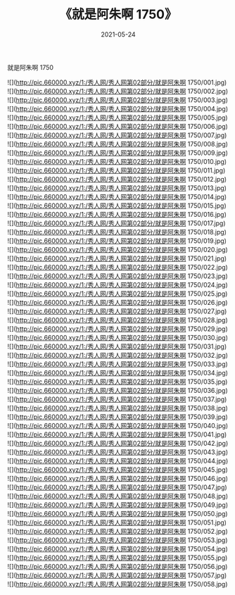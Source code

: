 ﻿---
layout: post
title:  《就是阿朱啊 1750》
date:   2021-05-24
img: http://pic.660000.xyz/1:/秀人网/秀人网第02部分/就是阿朱啊 1750/000.jpg
categories: [美女, 清纯, 唯美]
---

就是阿朱啊 1750

  ![](http://pic.660000.xyz/1:/秀人网/秀人网第02部分/就是阿朱啊 1750/001.jpg) <br> ![](http://pic.660000.xyz/1:/秀人网/秀人网第02部分/就是阿朱啊 1750/002.jpg) <br> ![](http://pic.660000.xyz/1:/秀人网/秀人网第02部分/就是阿朱啊 1750/003.jpg) <br> ![](http://pic.660000.xyz/1:/秀人网/秀人网第02部分/就是阿朱啊 1750/004.jpg) <br> ![](http://pic.660000.xyz/1:/秀人网/秀人网第02部分/就是阿朱啊 1750/005.jpg) <br> ![](http://pic.660000.xyz/1:/秀人网/秀人网第02部分/就是阿朱啊 1750/006.jpg) <br> ![](http://pic.660000.xyz/1:/秀人网/秀人网第02部分/就是阿朱啊 1750/007.jpg) <br> ![](http://pic.660000.xyz/1:/秀人网/秀人网第02部分/就是阿朱啊 1750/008.jpg) <br> ![](http://pic.660000.xyz/1:/秀人网/秀人网第02部分/就是阿朱啊 1750/009.jpg) <br> ![](http://pic.660000.xyz/1:/秀人网/秀人网第02部分/就是阿朱啊 1750/010.jpg) <br> ![](http://pic.660000.xyz/1:/秀人网/秀人网第02部分/就是阿朱啊 1750/011.jpg) <br> ![](http://pic.660000.xyz/1:/秀人网/秀人网第02部分/就是阿朱啊 1750/012.jpg) <br> ![](http://pic.660000.xyz/1:/秀人网/秀人网第02部分/就是阿朱啊 1750/013.jpg) <br> ![](http://pic.660000.xyz/1:/秀人网/秀人网第02部分/就是阿朱啊 1750/014.jpg) <br> ![](http://pic.660000.xyz/1:/秀人网/秀人网第02部分/就是阿朱啊 1750/015.jpg) <br> ![](http://pic.660000.xyz/1:/秀人网/秀人网第02部分/就是阿朱啊 1750/016.jpg) <br> ![](http://pic.660000.xyz/1:/秀人网/秀人网第02部分/就是阿朱啊 1750/017.jpg) <br> ![](http://pic.660000.xyz/1:/秀人网/秀人网第02部分/就是阿朱啊 1750/018.jpg) <br> ![](http://pic.660000.xyz/1:/秀人网/秀人网第02部分/就是阿朱啊 1750/019.jpg) <br> ![](http://pic.660000.xyz/1:/秀人网/秀人网第02部分/就是阿朱啊 1750/020.jpg) <br> ![](http://pic.660000.xyz/1:/秀人网/秀人网第02部分/就是阿朱啊 1750/021.jpg) <br> ![](http://pic.660000.xyz/1:/秀人网/秀人网第02部分/就是阿朱啊 1750/022.jpg) <br> ![](http://pic.660000.xyz/1:/秀人网/秀人网第02部分/就是阿朱啊 1750/023.jpg) <br> ![](http://pic.660000.xyz/1:/秀人网/秀人网第02部分/就是阿朱啊 1750/024.jpg) <br> ![](http://pic.660000.xyz/1:/秀人网/秀人网第02部分/就是阿朱啊 1750/025.jpg) <br> ![](http://pic.660000.xyz/1:/秀人网/秀人网第02部分/就是阿朱啊 1750/026.jpg) <br> ![](http://pic.660000.xyz/1:/秀人网/秀人网第02部分/就是阿朱啊 1750/027.jpg) <br> ![](http://pic.660000.xyz/1:/秀人网/秀人网第02部分/就是阿朱啊 1750/028.jpg) <br> ![](http://pic.660000.xyz/1:/秀人网/秀人网第02部分/就是阿朱啊 1750/029.jpg) <br> ![](http://pic.660000.xyz/1:/秀人网/秀人网第02部分/就是阿朱啊 1750/030.jpg) <br> ![](http://pic.660000.xyz/1:/秀人网/秀人网第02部分/就是阿朱啊 1750/031.jpg) <br> ![](http://pic.660000.xyz/1:/秀人网/秀人网第02部分/就是阿朱啊 1750/032.jpg) <br> ![](http://pic.660000.xyz/1:/秀人网/秀人网第02部分/就是阿朱啊 1750/033.jpg) <br> ![](http://pic.660000.xyz/1:/秀人网/秀人网第02部分/就是阿朱啊 1750/034.jpg) <br> ![](http://pic.660000.xyz/1:/秀人网/秀人网第02部分/就是阿朱啊 1750/035.jpg) <br> ![](http://pic.660000.xyz/1:/秀人网/秀人网第02部分/就是阿朱啊 1750/036.jpg) <br> ![](http://pic.660000.xyz/1:/秀人网/秀人网第02部分/就是阿朱啊 1750/037.jpg) <br> ![](http://pic.660000.xyz/1:/秀人网/秀人网第02部分/就是阿朱啊 1750/038.jpg) <br> ![](http://pic.660000.xyz/1:/秀人网/秀人网第02部分/就是阿朱啊 1750/039.jpg) <br> ![](http://pic.660000.xyz/1:/秀人网/秀人网第02部分/就是阿朱啊 1750/040.jpg) <br> ![](http://pic.660000.xyz/1:/秀人网/秀人网第02部分/就是阿朱啊 1750/041.jpg) <br> ![](http://pic.660000.xyz/1:/秀人网/秀人网第02部分/就是阿朱啊 1750/042.jpg) <br> ![](http://pic.660000.xyz/1:/秀人网/秀人网第02部分/就是阿朱啊 1750/043.jpg) <br> ![](http://pic.660000.xyz/1:/秀人网/秀人网第02部分/就是阿朱啊 1750/044.jpg) <br> ![](http://pic.660000.xyz/1:/秀人网/秀人网第02部分/就是阿朱啊 1750/045.jpg) <br> ![](http://pic.660000.xyz/1:/秀人网/秀人网第02部分/就是阿朱啊 1750/046.jpg) <br> ![](http://pic.660000.xyz/1:/秀人网/秀人网第02部分/就是阿朱啊 1750/047.jpg) <br> ![](http://pic.660000.xyz/1:/秀人网/秀人网第02部分/就是阿朱啊 1750/048.jpg) <br> ![](http://pic.660000.xyz/1:/秀人网/秀人网第02部分/就是阿朱啊 1750/049.jpg) <br> ![](http://pic.660000.xyz/1:/秀人网/秀人网第02部分/就是阿朱啊 1750/050.jpg) <br> ![](http://pic.660000.xyz/1:/秀人网/秀人网第02部分/就是阿朱啊 1750/051.jpg) <br> ![](http://pic.660000.xyz/1:/秀人网/秀人网第02部分/就是阿朱啊 1750/052.jpg) <br> ![](http://pic.660000.xyz/1:/秀人网/秀人网第02部分/就是阿朱啊 1750/053.jpg) <br> ![](http://pic.660000.xyz/1:/秀人网/秀人网第02部分/就是阿朱啊 1750/054.jpg) <br> ![](http://pic.660000.xyz/1:/秀人网/秀人网第02部分/就是阿朱啊 1750/055.jpg) <br> ![](http://pic.660000.xyz/1:/秀人网/秀人网第02部分/就是阿朱啊 1750/056.jpg) <br> ![](http://pic.660000.xyz/1:/秀人网/秀人网第02部分/就是阿朱啊 1750/057.jpg) <br> ![](http://pic.660000.xyz/1:/秀人网/秀人网第02部分/就是阿朱啊 1750/058.jpg) <br>